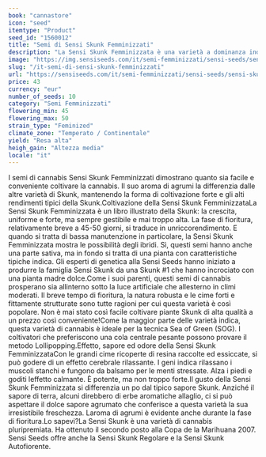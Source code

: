 ```yaml
---
book: "cannastore"
icon: "seed"
itemtype: "Product"
seed_id: "1560012"
title: "Semi di Sensi Skunk Femminizzati"
description: "La Sensi Skunk Femminizzata è una varietà a dominanza indica. Offre rendimenti considerevoli con il minimo sforzo, e un sapore raffinato!"
image: "https://img.sensiseeds.com/it/semi-femminizzati/sensi-seeds/sensi-skunk-image.png"
slug: "/it-semi-di-sensi-skunk-femminizzati"
url: "https://sensiseeds.com/it/semi-femminizzati/sensi-seeds/sensi-skunk?a_aid=cannastore"
price: 43
currency: "eur"
number_of_seeds: 10
category: "Semi Femminizzati"
flowering_min: 45
flowering_max: 50
strain_type: "Feminized"
climate_zone: "Temperato / Continentale"
yield: "Resa alta"
heigh_gain: "Altezza media"
locale: "it"
---
```

I semi di cannabis Sensi Skunk Femminizzati dimostrano quanto sia facile e conveniente coltivare la cannabis. Il suo aroma di agrumi la differenzia dalle altre varietà di Skunk, mantenendo la forma di coltivazione forte e gli alti rendimenti tipici della Skunk.Coltivazione della Sensi Skunk FemminizzataLa Sensi Skunk Femminizzata è un libro illustrato della Skunk: la crescita, uniforme e forte, ma sempre gestibile e mai troppo alta. La fase di fioritura, relativamente breve a 45-50 giorni, si traduce in unriccorendimento. E quando si tratta di bassa manutenzione in particolare, la Sensi Skunk Femminizzata mostra le possibilità degli ibridi. Sì, questi semi hanno anche una parte sativa, ma in fondo si tratta di una pianta con caratteristiche tipiche indica. Gli esperti di genetica alla Sensi Seeds hanno iniziato a produrre la famiglia Sensi Skunk da una Skunk #1 che hanno incrociato con una pianta madre dolce.Come i suoi parenti, questi semi di cannabis prosperano sia allinterno sotto la luce artificiale che allesterno in climi moderati. Il breve tempo di fioritura, la natura robusta e le cime forti e fittamente strutturate sono tutte ragioni per cui questa varietà è così popolare. Non è mai stato così facile coltivare piante Skunk di alta qualità a un prezzo così conveniente!Come la maggior parte delle varietà indica, questa varietà di cannabis è ideale per la tecnica Sea of Green (SOG). I coltivatori che preferiscono una cola centrale pesante possono provare il metodo Lollipopping.Effetto, sapore ed odore della Sensi Skunk FemminizzataCon le grandi cime ricoperte di resina raccolte ed essiccate, si può godere di un effetto cerebrale rilassante. I geni indica rilassano i muscoli stanchi e fungono da balsamo per le menti stressate. Alza i piedi e goditi leffetto calmante. È potente, ma non troppo forte.Il gusto della Sensi Skunk Femminizzata si differenzia un po dal tipico sapore Skunk. Anziché il sapore di terra, alcuni direbbero di erbe aromatiche allaglio, ci si può aspettare il dolce sapore agrumato che conferisce a questa varietà la sua irresistibile freschezza. Laroma di agrumi è evidente anche durante la fase di fioritura.Lo sapevi?La Sensi Skunk è una varietà di cannabis pluripremiata. Ha ottenuto il secondo posto alla Copa de la Marihuana 2007. Sensi Seeds offre anche la Sensi Skunk Regolare e la Sensi Skunk Autofiorente.
